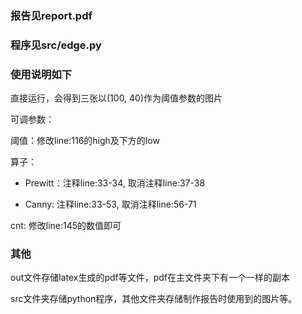 ### 报告见report.pdf
### 程序见src/edge.py
### 使用说明如下

直接运行，会得到三张以(100, 40)作为阈值参数的图片

可调参数：

阈值：修改line:116的high及下方的low

算子：

- Prewitt：注释line:33-34, 取消注释line:37-38

- Canny: 注释line:33-53, 取消注释line:56-71

cnt: 修改line:145的数值即可

### 其他

out文件存储latex生成的pdf等文件，pdf在主文件夹下有一个一样的副本

src文件夹存储python程序，其他文件夹存储制作报告时使用到的图片等。